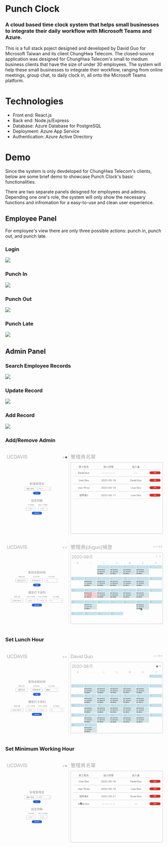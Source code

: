 # Punch Clock
### A cloud based time clock system that helps small businesses to integrate their daily workflow with Microsoft Teams and Azure.

This is a full stack poject designed and developed by David Guo for Microsoft Taiwan and its client ChungHwa Telecom. The closed-source application was designed for ChungHwa Telecom's small to medium business clients that have the size of under 30 employees. The system will help these small businesses to integrate their workflow, ranging from online meetings, group chat, to daily clock in, all onto the Microsoft Teams platform.

# Technologies

- Front end: React.js
- Back end: Node.js/Express
- Database: Azure Database for PostgreSQL
- Deployment: Azure App Service
- Authentication: Azure Active Directory

# Demo

Since the system is only devdeloped for ChungHwa Telecom's clients, below are some brief demo to showcase Punch Clock's basic functionalities.

There are two separate panels deisgned for employees and admins. Depending one one's role, the system will only show the necessary functions and infromation for a easy-to-use and clean user experience.

## Employee Panel

For employee's view there are only three possible actions: punch in, punch out, and punch late. 

### Login
![](https://github.com/dvguo/punch-clock-ms-cht/blob/master/readmegif1.gif)
### Punch In
![](https://github.com/dvguo/punch-clock-ms-cht/blob/master/readmegif2.gif)
### Punch Out
![](https://github.com/dvguo/punch-clock-ms-cht/blob/master/readmegif3.gif)
### Punch Late
![](https://github.com/dvguo/punch-clock-ms-cht/blob/master/readmegif4.gif)

## Admin Panel

### Search Employee Records
![](https://github.com/dvguo/punch-clock-ms-cht/blob/master/readmegif5.gif)
### Update Record
![](https://github.com/dvguo/punch-clock-ms-cht/blob/master/readmegif6.gif)
### Add Record
![](https://github.com/dvguo/punch-clock-ms-cht/blob/master/readmegif7.gif)
### Add/Remove Admin
![](https://github.com/dvguo/punch-clock-ms-cht/blob/master/readmegif8.gif)
![](https://github.com/dvguo/punch-clock-ms-cht/blob/master/readmegif9.gif)
### Set Lunch Hour
![](https://github.com/dvguo/punch-clock-ms-cht/blob/master/readmegif10.gif)
### Set Minimum Working Hour
![](https://github.com/dvguo/punch-clock-ms-cht/blob/master/readmegif11.gif)

